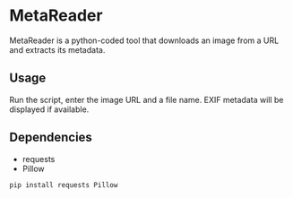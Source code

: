 # MetaReader

MetaReader is a python-coded tool that downloads an image from a URL and extracts its metadata.

## Usage

Run the script, enter the image URL and a file name. EXIF metadata will be displayed if available.

## Dependencies

- requests
- Pillow

```bash
pip install requests Pillow
```
